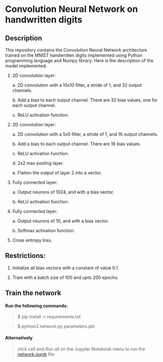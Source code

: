 # Convolution Neural Network on handwritten digits

## Description
This repository contains the Convolution Neural Network architecture trained on the MNIST handwritten digits implemented using Python programming language and Numpy library. Here is the description of the model implemented:

1. 2D convolution layer:

    a. 2D convolution with a 10x10 filter, a stride of 1, and 32 output channels.

    b. Add a bias to each output channel. There are 32 bias values, one for
       each output channel.

    c. ReLU activation function.

2. 2D convolution layer:

    a. 2D convolution with a 5x5 filter, a stride of 1, and 16 output channels.

    b. Add a bias to each output channel. There are 16 bias values.

    c. ReLU activation function.

    d. 2x2 max pooling layer.

    e. Flatten the output of layer 2 into a vector.

3. Fully connected layer:

    a. Output neurons of 1024, and with a bias vector.

    b. ReLU activation function.

4. Fully connected layer:

    a. Output neurons of 10, and with a bias vector.
    
    b. Softmax activation function.

5. Cross entropy loss.

## Restrictions:
1. Initialize all bias vectors with a constant of value 0.1.

2. Train with a batch size of 100 and upto 200 epochs.

## Train the network

#### Run the following commands: 

> $ pip install -r requirements.txt

> $ python3 network.py parameters.pkl

#### Alternatively
> click cell and *Run all* on the Jupyter Notebook menu to run the [network.ipynb](https://github.com/imisi-akande/handwritten_classifier/blob/development/DeepNN/network.ipynb) file
